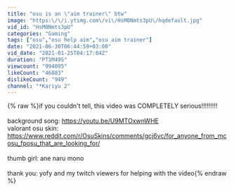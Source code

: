 ```yaml
---
title: "osu is an \"aim trainer\" btw"
image: "https:\/\/i.ytimg.com\/vi\/HsM0Nmts3pU\/hqdefault.jpg"
vid_id: "HsM0Nmts3pU"
categories: "Gaming"
tags: ["osu","osu help aim","osu aim trainer"]
date: "2021-06-30T06:44:59+03:00"
vid_date: "2021-01-25T04:17:04Z"
duration: "PT1M49S"
viewcount: "994095"
likeCount: "46883"
dislikeCount: "949"
channel: "*Kariyu 2"
---
```

{% raw %}if you couldn't tell, this video was COMPLETELY serious!!!!!!!!!<br /><br />background song: <a rel="nofollow" target="blank" href="https://youtu.be/U9MTOxwnWHE">https://youtu.be/U9MTOxwnWHE</a><br />valorant osu skin: <a rel="nofollow" target="blank" href="https://www.reddit.com/r/OsuSkins/comments/gcj6vc/for_anyone_from_mcosu_fposu_that_are_looking_for/">https://www.reddit.com/r/OsuSkins/comments/gcj6vc/for_anyone_from_mcosu_fposu_that_are_looking_for/</a><br /><br />thumb girl: ane naru mono<br /><br />thank you: yofy and my twitch viewers for helping with the video{% endraw %}
